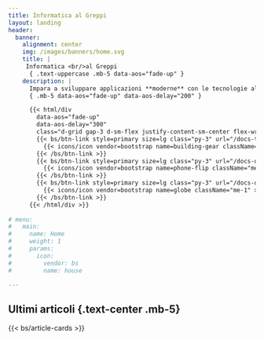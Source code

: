 ```yaml
---
title: Informatica al Greppi
layout: landing
header:
  banner:
    alignment: center
    img: /images/banners/home.svg
    title: |
     Informatica <br/>al Greppi
      { .text-uppercase .mb-5 data-aos="fade-up" }
    description: |
      Impara a sviluppare applicazioni **moderne** con le tecnologie allo stato dell'arte 
      { .mb-5 data-aos="fade-up" data-aos-delay="200" }

      {{< html/div
        data-aos="fade-up"
        data-aos-delay="300"
        class="d-grid gap-3 d-sm-flex justify-content-sm-center flex-wrap" >}}
        {{< bs/btn-link style=primary size=lg class="py-3" url="/docs-terza" >}}
          {{< icons/icon vendor=bootstrap name=building-gear className="me-1" >}} Appunti di terza
        {{< /bs/btn-link >}}
        {{< bs/btn-link style=primary size=lg class="py-3" url="/docs-quarta" >}}
          {{< icons/icon vendor=bootstrap name=phone-flip className="me-1" >}} Appunti di quarta
        {{< /bs/btn-link >}}
        {{< bs/btn-link style=primary size=lg class="py-3" url="/docs-quinta" >}}
          {{< icons/icon vendor=bootstrap name=globe className="me-1" >}} Appunti di quinta
        {{< /bs/btn-link >}}
      {{< /html/div >}}
      
# menu:
#   main:
#     name: Home
#     weight: 1
#     params:
#       icon:
#         vendor: bs
#         name: house

---
```


## Ultimi articoli {.text-center .mb-5}

{{< bs/article-cards >}}
